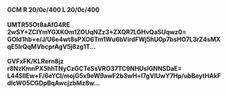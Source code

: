 #### GCM R 20/0c/400 L 20/0c/400
**UMTR55Ot8aAfG4RE**<br/>**2wSY+ZCIYmYGXKOm1ZOUqNZz3+ZXQR7LGHvQaSUqwz0=**<br/>**GOld1hb+e/J/U6e4wt8sPXO6Tm1Wu6bVirdFWj5hU0p7bsHO7L3rZ4sMXqE5IrQqMVbcprAgV5j8zg1T...**<br/><br/>
**GVFxFK/KLRern8jz**<br/>**r8NzKmnPX5hhTNyCzGCTeSsVRO37TC9NHUsIGNNSDaE=**<br/>**L44SllEw+F/6eYCl/mojG5x9eW9awF2b3wH+l7gVIUwY7Hp/ubBeytHAkFdIcW05CGDpBqAwcjzbMz8w...**